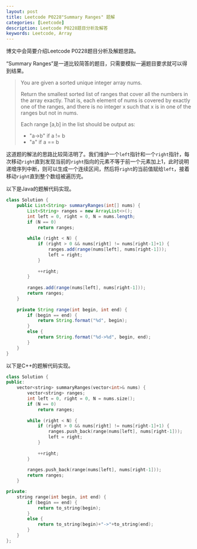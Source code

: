 ```yaml
---
layout: post
title: Leetcode P0228"Summary Ranges" 题解
categories: [Leetcode]
description: Leetcode P0228题目分析及解答
keywords: Leetcode, Array
---
```


博文中会简要介绍Leetcode P0228题目分析及解题思路。

“Summary Ranges”是一道比较简答的题目，只需要模拟一遍题目要求就可以得到结果。

> You are given a sorted unique integer array nums.
> 
> Return the smallest sorted list of ranges that cover all the numbers in the array exactly. That is, each element of nums is covered by exactly one of the ranges, and there is no integer x such that x is in one of the ranges but not in nums.
> 
> Each range [a,b] in the list should be output as:
> 
> - "a->b" if a != b
> - "a" if a == b

这道题的解法的思路比较简洁明了。我们维护一个`left`指针和一个`right`指针，每次移动`right`直到发现当前的`right`指向的元素不等于前一个元素加上1，此时说明递增序列中断，则可以生成一个连续区间，然后将`right`的当前值赋给`left`，接着移动`right`直到整个数组被遍历完。

以下是Java的题解代码实现。
```java
class Solution {
    public List<String> summaryRanges(int[] nums) {
        List<String> ranges = new ArrayList<>();
        int left = 0, right = 0, N = nums.length;
        if (N == 0)
            return ranges;
        
        while (right < N) {
            if (right > 0 && nums[right] != nums[right-1]+1) {
                ranges.add(range(nums[left], nums[right-1]));
                left = right;
            }
            
            ++right;
        }
        
        ranges.add(range(nums[left], nums[right-1]));
        return ranges;
    }
    
    private String range(int begin, int end) {
        if (begin == end) {
            return String.format("%d", begin);
        }
        else {
            return String.format("%d->%d", begin, end);
        }
    }
}
```

以下是C++的题解代码实现。
```cpp
class Solution {
public:
    vector<string> summaryRanges(vector<int>& nums) {
        vector<string> ranges;
        int left = 0, right = 0, N = nums.size();
        if (N == 0)
            return ranges;
        
        while (right < N) {
            if (right > 0 && nums[right] != nums[right-1]+1) {
                ranges.push_back(range(nums[left], nums[right-1]));
                left = right;
            }
            
            ++right;
        }
        
        ranges.push_back(range(nums[left], nums[right-1]));
        return ranges;
    }

private:
    string range(int begin, int end) {
        if (begin == end) {
            return to_string(begin);
        }
        else {
            return to_string(begin)+"->"+to_string(end);
        }
    }
};
```